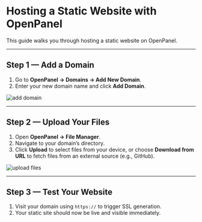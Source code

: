 # Hosting a Static Website with OpenPanel

This guide walks you through hosting a static website on OpenPanel.

---

## Step 1 — Add a Domain

1. Go to **OpenPanel → Domains → Add New Domain**.
2. Enter your new domain name and click **Add Domain**.

![add domain](https://i.postimg.cc/qMTzYC1t/slika.png)

---

## Step 2 — Upload Your Files

1. Open **OpenPanel → File Manager**.
2. Navigate to your domain’s directory.
3. Click **Upload** to select files from your device, or choose **Download from URL** to fetch files from an external source (e.g., GitHub).

![upload files](https://i.postimg.cc/c4xdw7Dc/slika.png)

---

## Step 3 — Test Your Website

1. Visit your domain using `https://` to trigger SSL generation.
2. Your static site should now be live and visible immediately.
